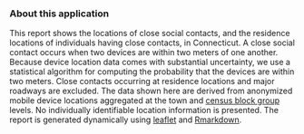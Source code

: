 
### About this application

This report shows the locations of close social contacts, and the residence locations of individuals having close contacts, in Connecticut.  A close social contact occurs when two devices are within two meters of one another.  Because device location data comes with substantial uncertainty, we use a statistical algorithm for computing the probability that the devices are within two meters. Close contacts occurring at residence locations and major roadways are excluded.  The data shown here are derived from anonymized mobile device locations aggregated at the town and [census block group](https://en.wikipedia.org/wiki/Census_block_group) levels.  No individually identifiable location information is presented. The report is generated dynamically using [leaflet](https://leafletjs.com) and [Rmarkdown](https://rmarkdown.rstudio.com/). 


